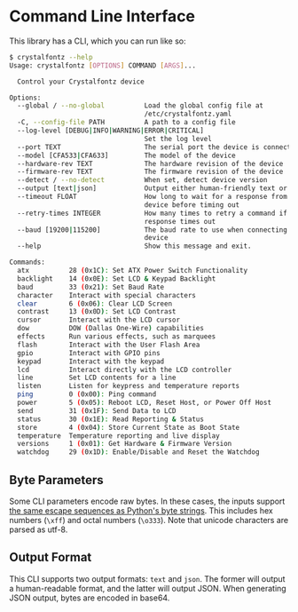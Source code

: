 # Command Line Interface

This library has a CLI, which you can run like so:

```sh
$ crystalfontz --help
Usage: crystalfontz [OPTIONS] COMMAND [ARGS]...

  Control your Crystalfontz device

Options:
  --global / --no-global          Load the global config file at
                                  /etc/crystalfontz.yaml
  -C, --config-file PATH          A path to a config file
  --log-level [DEBUG|INFO|WARNING|ERROR|CRITICAL]
                                  Set the log level
  --port TEXT                     The serial port the device is connected to
  --model [CFA533|CFA633]         The model of the device
  --hardware-rev TEXT             The hardware revision of the device
  --firmware-rev TEXT             The firmware revision of the device
  --detect / --no-detect          When set, detect device version
  --output [text|json]            Output either human-friendly text or JSON
  --timeout FLOAT                 How long to wait for a response from the
                                  device before timing out
  --retry-times INTEGER           How many times to retry a command if a
                                  response times out
  --baud [19200|115200]           The baud rate to use when connecting to the
                                  device
  --help                          Show this message and exit.

Commands:
  atx          28 (0x1C): Set ATX Power Switch Functionality
  backlight    14 (0x0E): Set LCD & Keypad Backlight
  baud         33 (0x21): Set Baud Rate
  character    Interact with special characters
  clear        6 (0x06): Clear LCD Screen
  contrast     13 (0x0D): Set LCD Contrast
  cursor       Interact with the LCD cursor
  dow          DOW (Dallas One-Wire) capabilities
  effects      Run various effects, such as marquees
  flash        Interact with the User Flash Area
  gpio         Interact with GPIO pins
  keypad       Interact with the keypad
  lcd          Interact directly with the LCD controller
  line         Set LCD contents for a line
  listen       Listen for keypress and temperature reports
  ping         0 (0x00): Ping command
  power        5 (0x05): Reboot LCD, Reset Host, or Power Off Host
  send         31 (0x1F): Send Data to LCD
  status       30 (0x1E): Read Reporting & Status
  store        4 (0x04): Store Current State as Boot State
  temperature  Temperature reporting and live display
  versions     1 (0x01): Get Hardware & Firmware Version
  watchdog     29 (0x1D): Enable/Disable and Reset the Watchdog
```

## Byte Parameters

Some CLI parameters encode raw bytes. In these cases, the inputs support [the same escape sequences as Python's byte strings](https://docs.python.org/3/reference/lexical_analysis.html#escape-sequences). This includes hex numbers (`\xff`) and octal numbers (`\o333`). Note that unicode characters are parsed as utf-8.

## Output Format

This CLI supports two output formats: `text` and `json`. The former will output a human-readable format, and the latter will output JSON. When generating JSON output, bytes are encoded in base64.
